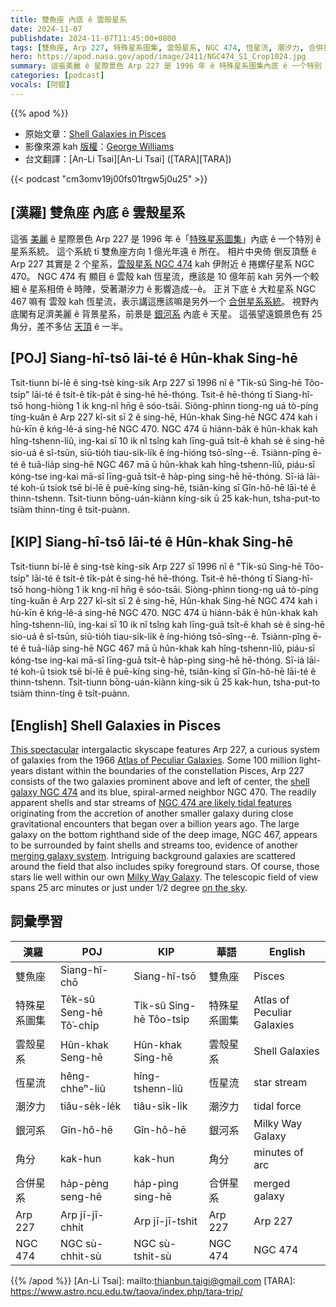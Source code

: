 ```yaml
---
title: 雙魚座 內底 ê 雲殼星系
date: 2024-11-07
publishdate: 2024-11-07T11:45:00+0800
tags: [雙魚座, Arp 227, 特殊星系圖集, 雲殼星系, NGC 474, 恆星流, 潮汐力, 合併星系, 銀河系, 角分]
hero: https://apod.nasa.gov/apod/image/2411/NGC474_S1_Crop1024.jpg
summary: 這張美麗 ê 星際景色 Arp 227 是 1996 年 ê 特殊星系圖集內底 ê 一个特別 ê 星系系統。
categories: [podcast]
vocals: [阿錕]
---
```


{{% apod %}}

- 原始文章：[Shell Galaxies in Pisces](https://apod.nasa.gov/apod/ap241107.html)
- 影像來源 kah [版權][copyright]：[George Williams](https://www.astrobin.com/users/KuriousGeorge/)
- 台文翻譯：[An-Li Tsai][An-Li Tsai] ([TARA][TARA])

{{< podcast "cm3omv19j00fs01trgw5j0u25" >}}

## [漢羅] 雙魚座 內底 ê 雲殼星系
這張 [美麗][This spectacular] ê 星際景色 Arp 227 是 1996 年 ê「[特殊星系圖集][Atlas of Peculiar Galaxies]」內底 ê 一个特別 ê 星系系統。
這个系統 tī 雙魚座方向 1 億光年遠 ê 所在。
相片中央倚 倒反頂懸 ê Arp 227 其實是 2 个星系，[雲殼星系 NGC 474][NGC 474 are likely tidal features] kah 伊附近 ê 捲螺仔星系 NGC 470。
NGC 474 有 顯目 ê 雲殼 kah 恆星流，應該是 10 億年前 kah 另外一个較細 ê 星系相倚 ê 時陣，受著潮汐力 ê 影響造成--ê。
正爿下底 ê 大粒星系 NGC 467 嘛有 雲殼 kah 恆星流，表示講這應該嘛是另外一个 [合併星系系統][merging galaxy system]。
視野內底閣有足濟美麗 ê 背景星系，前景是 [銀河系][Milky Way Galaxy] 內底 ê 天星。
這張望遠鏡景色有 25 角分，差不多佔 [天頂][on the sky] ê 一半。

## [POJ] Siang-hî-tsō lāi-té ê Hûn-khak Sing-hē
Tsit-tiunn bí-lē ê sing-tsè kíng-sik Arp 227 sī 1996 nî ê "Ti̍k-sû Sing-hē Tôo-tsi̍p" lāi-té ê tsi̍t-ê ti̍k-pa̍t ê sing-hē hē-thóng.
Tsit-ê hē-thóng tī Siang-hî-tsō hong-hiòng 1 ik kng-nî hn̄g ê sóo-tsāi.
Siòng-phìnn tiong-ng uá tò-píng tíng-kuân ê Arp 227 kî-si̍t sī 2 ê sing-hē, Hûn-khak Sing-hē NGC 474 kah i hù-kīn ê kńg-lê-á sing-hē NGC 470.
NGC 474 ū hiánn-ba̍k ê hûn-khak kah hîng-tshenn-liû, ing-kai sī 10 ik nî tsîng kah līng-guā tsi̍t-ê khah sè ê sing-hē sio-uá ê sî-tsūn, siū-tio̍h tiau-si̍k-li̍k ê íng-hióng tsō-sîng--ê.
Tsiànn-pîng ē-té ê tuā-lia̍p sing-hē NGC 467 mā ū hûn-khak kah hîng-tshenn-liû, piáu-sī kóng-tse ing-kai mā-sī līng-guā tsi̍t-ê ha̍p-pìng sing-hē hē-thóng.
Sī-iá lāi-té koh-ū tsiok tsē bí-lē ê puē-kíng sing-hē, tsiân-kíng sī Gîn-hô-hē lāi-té ê thinn-tshenn.
Tsit-tiunn bōng-uán-kiànn kíng-sik ū 25 kak-hun, tsha-put-to tsiàm thinn-tíng ê tsi̍t-puànn.

## [KIP] Siang-hî-tsō lāi-té ê Hûn-khak Sing-hē
Tsit-tiunn bí-lē ê sing-tsè kíng-sik Arp 227 sī 1996 nî ê "Ti̍k-sû Sing-hē Tôo-tsi̍p" lāi-té ê tsi̍t-ê ti̍k-pa̍t ê sing-hē hē-thóng.
Tsit-ê hē-thóng tī Siang-hî-tsō hong-hiòng 1 ik kng-nî hn̄g ê sóo-tsāi.
Siòng-phìnn tiong-ng uá tò-píng tíng-kuân ê Arp 227 kî-si̍t sī 2 ê sing-hē, Hûn-khak Sing-hē NGC 474 kah i hù-kīn ê kńg-lê-á sing-hē NGC 470.
NGC 474 ū hiánn-ba̍k ê hûn-khak kah hîng-tshenn-liû, ing-kai sī 10 ik nî tsîng kah līng-guā tsi̍t-ê khah sè ê sing-hē sio-uá ê sî-tsūn, siū-tio̍h tiau-si̍k-li̍k ê íng-hióng tsō-sîng--ê.
Tsiànn-pîng ē-té ê tuā-lia̍p sing-hē NGC 467 mā ū hûn-khak kah hîng-tshenn-liû, piáu-sī kóng-tse ing-kai mā-sī līng-guā tsi̍t-ê ha̍p-pìng sing-hē hē-thóng.
Sī-iá lāi-té koh-ū tsiok tsē bí-lē ê puē-kíng sing-hē, tsiân-kíng sī Gîn-hô-hē lāi-té ê thinn-tshenn.
Tsit-tiunn bōng-uán-kiànn kíng-sik ū 25 kak-hun, tsha-put-to tsiàm thinn-tíng ê tsi̍t-puànn.

## [English] Shell Galaxies in Pisces
[This spectacular][This spectacular] intergalactic skyscape features Arp 227, a curious system of galaxies from the 1966 [Atlas of Peculiar Galaxies][Atlas of Peculiar Galaxies].
Some 100 million light-years distant within the boundaries of the constellation Pisces, Arp 227 consists of the two galaxies prominent above and left of center, the [shell galaxy NGC 474][shell galaxy NGC 474] and its blue, spiral-armed neighbor NGC 470.
The readily apparent shells and star streams of [NGC 474 are likely tidal features][NGC 474 are likely tidal features] originating from the accretion of another smaller galaxy during close gravitational encounters that began over a billion years ago.
The large galaxy on the bottom righthand side of the deep image, NGC 467, appears to be surrounded by faint shells and streams too, evidence of another [merging galaxy system][merging galaxy system].
Intriguing background galaxies are scattered around the field that also includes spiky foreground stars.
Of course, those stars lie well within our own [Milky Way Galaxy][Milky Way Galaxy].
The telescopic field of view spans 25 arc minutes or just under 1/2 degree [on the sky][on the sky].

## 詞彙學習
|漢羅|POJ|KIP|華語|English|
|-|-|-|-|-|
| 雙魚座 | Siang-hî-chō | Siang-hî-tsō | 雙魚座 | Pisces |
| 特殊星系圖集 | Te̍k-sû Seng-hē Tô͘-chi̍p | Ti̍k-sû Sing-hē Tôo-tsi̍p  | 特殊星系圖集 | Atlas of Peculiar Galaxies |
| 雲殼星系 | Hûn-khak Seng-hē | Hûn-khak Sing-hē | 雲殼星系 | Shell Galaxies |
| 恆星流 | hêng-chheⁿ-liû | hîng-tshenn-liû | 恆星流 | star stream |
| 潮汐力 | tiâu-se̍k-le̍k | tiâu-si̍k-li̍k | 潮汐力 | tidal force |
| 銀河系 | Gîn-hô-hē | Gîn-hô-hē | 銀河系 | Milky Way Galaxy |
| 角分 | kak-hun | kak-hun | 角分 | minutes of arc |
| 合併星系 | ha̍p-pèng seng-hē | ha̍p-pìng sing-hē | 合併星系 | merged galaxy |
| Arp 227 | Arp jī-jī-chhit | Arp jī-jī-tshit | Arp 227 | Arp 227 |
| NGC 474 | NGC sù-chhit-sù | NGC sù-tshit-sù | NGC 474 | NGC 474 |

{{% /apod %}}
[An-Li Tsai]: mailto:thianbun.taigi@gmail.com
[TARA]: https://www.astro.ncu.edu.tw/taova/index.php/tara-trip/

[copyright]: https://apod.nasa.gov/apod/fap/lib/about_apod.html#srapply
[License3]: https://creativecommons.org/licenses/by/3.0/
[License2]:https://creativecommons.org/licenses/by-nc-nd/2.0/

[This spectacular]:https://www.astrobin.com/huresx/
[Atlas of Peculiar Galaxies]:http://ned.ipac.caltech.edu/level5/Arp/Arp_contents.html
[shell galaxy NGC 474]:https://apod.nasa.gov/apod/ap180206.html
[NGC 474 are likely tidal features]:https://ui.adsabs.harvard.edu/abs/2022A%26A...660A..28B/abstract
[merging galaxy system]:https://svs.gsfc.nasa.gov/30955
[Milky Way Galaxy]:https://apod.nasa.gov/apod/ap080104.html
[on the sky]:http://chandra.harvard.edu/photo/scale.html
